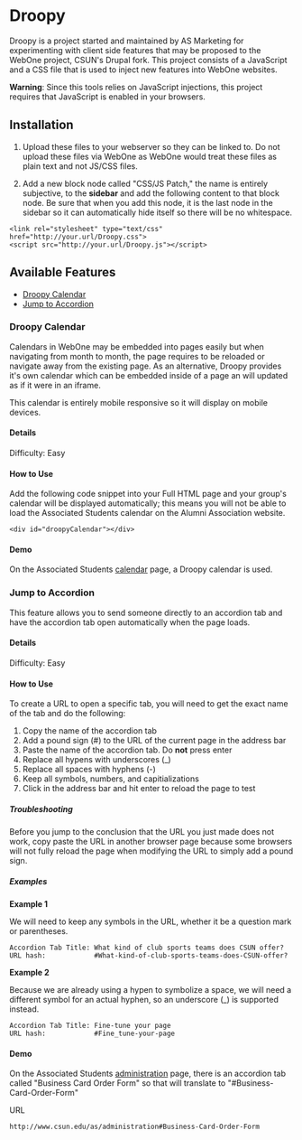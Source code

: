 # Droopy

Droopy is a project started and maintained by AS Marketing for experimenting with client side features that may be proposed to the WebOne project, CSUN's Drupal fork. This project consists of a JavaScript and a CSS file that is used to inject new features into WebOne websites.

**Warning**: Since this tools relies on JavaScript injections, this project requires that JavaScript is enabled in your browsers.

## Installation

1. Upload these files to your webserver so they can be linked to. Do not upload these files via WebOne as WebOne would treat these files as plain text and not JS/CSS files.

2. Add a new block node called "CSS/JS Patch," the name is entirely subjective, to the __sidebar__ and add the following content to that block node. Be sure that when you add this node, it is the last node in the sidebar so it can automatically hide itself so there will be no whitespace.

```
<link rel="stylesheet" type="text/css" href="http://your.url/Droopy.css">
<script src="http://your.url/Droopy.js"></script>
```

## Available Features

- [Droopy Calendar](#droopy-calendar)
- [Jump to Accordion](#jump-to-accordion)

### Droopy Calendar

Calendars in WebOne may be embedded into pages easily but when navigating from month to month, the page requires to be reloaded or navigate away from the existing page. As an alternative, Droopy provides it's own calendar which can be embedded inside of a page an will updated as if it were in an iframe.

This calendar is entirely mobile responsive so it will display on mobile devices.

#### Details

Difficulty: Easy

#### How to Use

Add the following code snippet into your Full HTML page and your group's calendar will be displayed automatically; this means you will not be able to load the Associated Students calendar on the Alumni Association website.

```
<div id="droopyCalendar"></div>
```

#### Demo

On the Associated Students [calendar](http://www.csun.edu/as/calendar) page, a Droopy calendar is used.

### Jump to Accordion

This feature allows you to send someone directly to an accordion tab and have the accordion tab open automatically when the page loads.

#### Details

Difficulty: Easy

#### How to Use

To create a URL to open a specific tab, you will need to get the exact name of the tab and do the following:

1. Copy the name of the accordion tab
2. Add a pound sign (#) to the URL of the current page in the address bar
3. Paste the name of the accordion tab. Do __not__ press enter
4. Replace all hypens with underscores (_)
5. Replace all spaces with hyphens (-)
6. Keep all symbols, numbers, and capitializations
7. Click in the address bar and hit enter to reload the page to test

##### Troubleshooting

Before you jump to the conclusion that the URL you just made does not work, copy paste the URL in another browser page because some browsers will not fully reload the page when modifying the URL to simply add a pound sign.

##### Examples

__Example 1__

We will need to keep any symbols in the URL, whether it be a question mark or parentheses.

```
Accordion Tab Title: What kind of club sports teams does CSUN offer?
URL hash:            #What-kind-of-club-sports-teams-does-CSUN-offer?
```

__Example 2__

Because we are already using a hypen to symbolize a space, we will need a different symbol for an actual hyphen, so an underscore (_) is supported instead.

```
Accordion Tab Title: Fine-tune your page
URL hash:            #Fine_tune-your-page
```

#### Demo

On the Associated Students [administration](http://www.csun.edu/as/administration) page, there is an accordion tab called "Business Card Order Form" so that will translate to "#Business-Card-Order-Form"

URL

```
http://www.csun.edu/as/administration#Business-Card-Order-Form
```